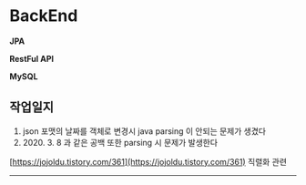 # BackEnd
**JPA**

**RestFul API**

**MySQL**

## 작업일지

1. json 포맷의 날짜를 객체로 변경시 java parsing 이 안되는 문제가 생겼다
2. 2020\. 3. 8 과 같은 공백 또한 parsing 시 문제가 발생한다 


[https://jojoldu.tistory.com/361](https://jojoldu.tistory.com/361) 직렬화 관련 

------




<!--stackedit_data:
eyJoaXN0b3J5IjpbMzE2MjM2MDE1LC02NjIyNTI2OTMsLTIxMD
g3MDU3NDUsLTIwODg3NDY2MTJdfQ==
-->